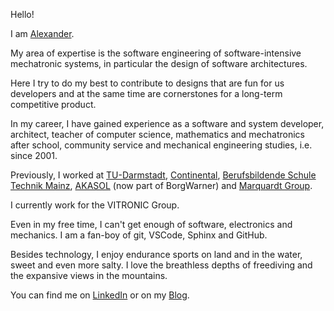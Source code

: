 Hello!

I am [Alexander](https://www.google.com/search?q=alexander+meaning).

My area of expertise is the software engineering of software-intensive mechatronic systems, in particular the design of software architectures.

Here I try to do my best to contribute to designs that are fun for us developers and at the same time are cornerstones for a long-term competitive product.

In my career, I have gained experience as a software and system developer, architect, teacher of computer science, mathematics and mechatronics after school, community service and mechanical engineering studies, i.e. since 2001.

Previously, I worked at [TU-Darmstadt](https://www.tu-darmstadt.de/index.en.jsp), [Continental](https://www.continental.com/en/), [Berufsbildende Schule Technik Mainz](https://www.bbs1-mainz.com/), [AKASOL](https://de.wikipedia.org/wiki/BorgWarner_Akasol) (now part of BorgWarner) and [Marquardt Group](https://www.marquardt.com/us/).

I currently work for the VITRONIC Group.

Even in my free time, I can't get enough of software, electronics and mechanics. I am a fan-boy of git, VSCode, Sphinx and GitHub.

Besides technology, I enjoy endurance sports on land and in the water, sweet and even more salty. I love the breathless depths of freediving and the expansive views in the mountains.

You can find me on [LinkedIn](https://linkedin.com/in/mann-wahrenberg) or on my [Blog](https://basejumpa.github.io).

